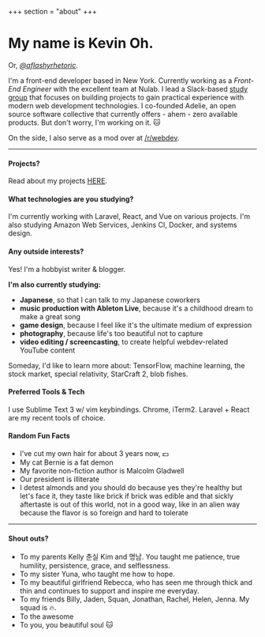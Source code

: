 +++
section = "about"
+++

# My name is Kevin Oh.

Or, *[@aflashyrhetoric](http://twitter.com/aflashyrhetoric)*.

I'm a front-end developer based in New York. Currently working as a *Front-End Engineer* with the excellent team at Nulab. I lead a Slack-based [ study group](/projects/adg) that focuses on building projects to gain practical experience with modern web development technologies. I co-founded Adelie, an open source software collective that currently offers - ahem - zero available products. But don't worry, I'm working on it. :cat:

On the side, I also serve as a mod over at [/r/webdev](https://reddit.com/r/webdev).

---
#### Projects?

Read about my projects [HERE](/projects).

#### What technologies are you studying?

I'm currently working with Laravel, React, and Vue on various projects.
I'm also studying Amazon Web Services, Jenkins CI, Docker, and systems design.

#### Any outside interests?

Yes! I'm a hobbyist writer & blogger.

**I'm also currently studying:**

- **Japanese**, so that I can talk to my Japanese coworkers
- **music production with Ableton Live**, because it's a childhood dream to make a great song
- **game design**, because I feel like it's the ultimate medium of expression
- **photography**, because life's too beautiful not to capture
- **video editing / screencasting**, to create helpful webdev-related YouTube content

Someday, I'd like to learn more about: TensorFlow, machine learning, the stock market, special relativity, StarCraft 2, blob fishes.

#### Preferred Tools & Tech

I use Sublime Text 3 w/ vim keybindings. Chrome, iTerm2. Laravel + React are my recent tools of choice.

#### Random Fun Facts
- I've cut my own hair for about 3 years now, :dollar:
- My cat Bernie is a fat demon
- My favorite non-fiction author is Malcolm Gladwell
- Our president is illiterate
- I detest almonds and you should do because yes they're healthy but let's face it, they taste like brick if brick was edible and that sickly aftertaste is out of this world, not in a good way, like in an alien way because the flavor is so foreign and hard to tolerate

---

#### Shout outs?
- To my parents Kelly 춘실 Kim and 명남. You taught me patience, true humility, persistence, grace, and selflessness. 
- To my sister Yuna, who taught me how to hope.
- To my beautiful girlfriend Rebecca, who has seen me through thick and thin and continues to support and inspire me everyday.
- To my friends Billy, Jaden, Squan, Jonathan, Rachel, Helen, Jenna. My squad is :fire:.
- To the awesome 
- To you, you beautiful soul :cat: